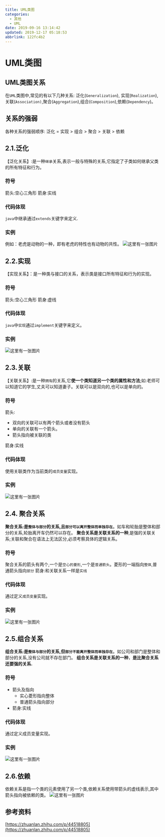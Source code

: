 ```yaml
---
title: UML类图
categories: 
  - 其他
  - UML
date: 2019-09-16 13:14:42
updated: 2019-12-17 05:18:53
abbrlink: 122fc4b2
---
```

# UML类图 #
## UML类图关系 ##
在`UML`类图中,常见的有以下几种关系: 泛化(`Generalization`), 实现(`Realization`),关联(`Association)`,聚合(`Aggregation`),组合(`Composition`),依赖(`Dependency`)。
## 关系的强弱 ##
各种关系的强弱顺序: 泛化 = 实现 > 组合 > 聚合 > 关联 > 依赖
## 2.1.泛化 ##
【泛化关系】:是一种`继承`关系,表示一般与特殊的关系,它指定了子类如何继承父类的所有特征和行为。
### 符号 ###
箭头:空心三角形
箭身:实线
### 代码体现 ###
`java`中继承通过`extends`关键字来定义.
### 实例 ###
例如：老虎是动物的一种，即有老虎的特性也有动物的共性。
![这里有一张图片](https://image-1257720033.cos.ap-shanghai.myqcloud.com/blog/Others/%E6%96%B0%E5%BB%BA%E6%96%87%E4%BB%B6%E5%A4%B9/UML/1.png)
## 2.2.实现 ##
【实现关系】：是一种类与接口的关系，表示类是接口所有特征和行为的实现。
### 符号 ###
箭头:空心三角形
箭身:虚线
### 代码体现 ###
`java`中`实现`通过`implement`关键字来定义。
### 实例 ###
![这里有一张图片](https://image-1257720033.cos.ap-shanghai.myqcloud.com/blog/Others/%E6%96%B0%E5%BB%BA%E6%96%87%E4%BB%B6%E5%A4%B9/UML/2.png)
## 2.3.关联 ##
【关联关系】:是一种`拥有`的关系,它**使一个类知道另一个类的属性和方法**;如:老师可以知道它的学生,丈夫可以知道妻子。关联可以是双向的,也可以是单向的。
### 符号 ###
箭头:
- 双向的关联可以有两个箭头或者没有箭头
- 单向的关联有一个箭头。
- 箭头指向被关联的类

箭身:实线

### 代码体现 ###
使用关联类作为当前类的`成员变量`实现。
### 实例 ###
![这里有一张图片](https://image-1257720033.cos.ap-shanghai.myqcloud.com/blog/Others/%E6%96%B0%E5%BB%BA%E6%96%87%E4%BB%B6%E5%A4%B9/UML/3.png)
## 2.4. 聚合关系 ##
**聚合关系:是`整体与部分`的关系,且`部分可以离开整体而单独存在`**。如车和轮胎是整体和部分的关系,轮胎离开车仍然可以存在。
**聚合关系是关联关系的一种**,是强的关联关系;关联和聚合在语法上无法区分,必须考察具体的逻辑关系。
### 符号 ###
聚合关系的箭头有两个,一个是`空心的菱形`,一个是`普通箭头`。菱形的一端指向`整体`,普通箭头指向`部分`
箭身:和关联关系一样是`实线`
### 代码体现 ###
通过定义`成员变量`实现。
### 实例 ###
![这里有一张图片](https://image-1257720033.cos.ap-shanghai.myqcloud.com/blog/Others/%E6%96%B0%E5%BB%BA%E6%96%87%E4%BB%B6%E5%A4%B9/UML/4.png)
## 2.5.组合关系 ##
**组合关系:是`整体与部分`的关系,但`部分不能离开整体而单独存在`**。如公司和部门是整体和部分的关系,没有公司就不存在部门。
**组合关系是关联关系的一种**，**是比聚合关系还要强的关系.**
### 符号 ###
- 箭头及指向
    - 实心菱形指向整体
    - 普通箭头指向部分
- 箭身:实线

### 代码体现 ###
通过定义成员变量实现。
### 实例 ###
![这里有一张图片](https://image-1257720033.cos.ap-shanghai.myqcloud.com/blog/Others/%E6%96%B0%E5%BB%BA%E6%96%87%E4%BB%B6%E5%A4%B9/UML/5.png)
## 2.6.依赖 ##
依赖关系是指一个类的元素使用了另一个类,依赖关系使用带箭头的虚线表示,其中箭头指向被依赖的类。
![这里有一张图片](https://image-1257720033.cos.ap-shanghai.myqcloud.com/blog/Others/UML/1.png)

## 参考资料 ##
[https://zhuanlan.zhihu.com/p/44518805](https://zhuanlan.zhihu.com/p/44518805)
